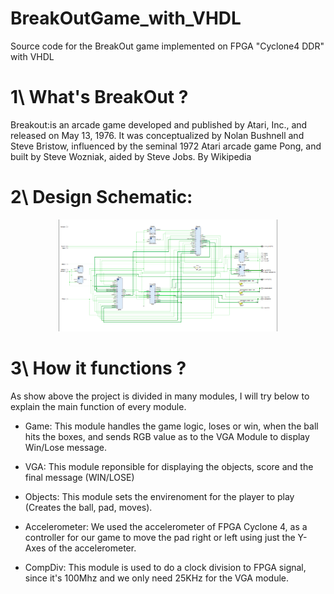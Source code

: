 # BreakOutGame_with_VHDL
Source code for the BreakOut game implemented on FPGA "Cyclone4 DDR" with VHDL

# 1\ What's BreakOut ?


Breakout:is an arcade game developed and published by Atari, Inc., and released on May 13, 1976. It was conceptualized by Nolan Bushnell and Steve Bristow, influenced by the seminal 1972 Atari arcade game Pong, and built by Steve Wozniak, aided by Steve Jobs. By Wikipedia


# 2\ Design Schematic:

<p align="center">
  <img src="imgs/Screen Shot 2019-08-29 at 10.52.29 AM.png" width="350" width="350" title="Design Schematic">
</p>

# 3\ How it functions ?

As show above the project is divided in many modules, I will try below to explain the main function of every module.

- Game: This module handles the game logic, loses or win, when the ball hits the boxes, and sends RGB value as to the VGA Module to display Win/Lose message.

- VGA: This module reponsible for displaying the objects, score and the final message (WIN/LOSE)

- Objects: This module sets the envirenoment for the player to play (Creates the ball, pad, moves).

- Accelerometer: We used the accelerometer of FPGA Cyclone 4, as a controller for our game to move the pad right or left using just the Y-Axes of the accelerometer.

- CompDiv: This module is used to do a clock division to FPGA signal, since it's 100Mhz and we only need 25KHz for the VGA module.

